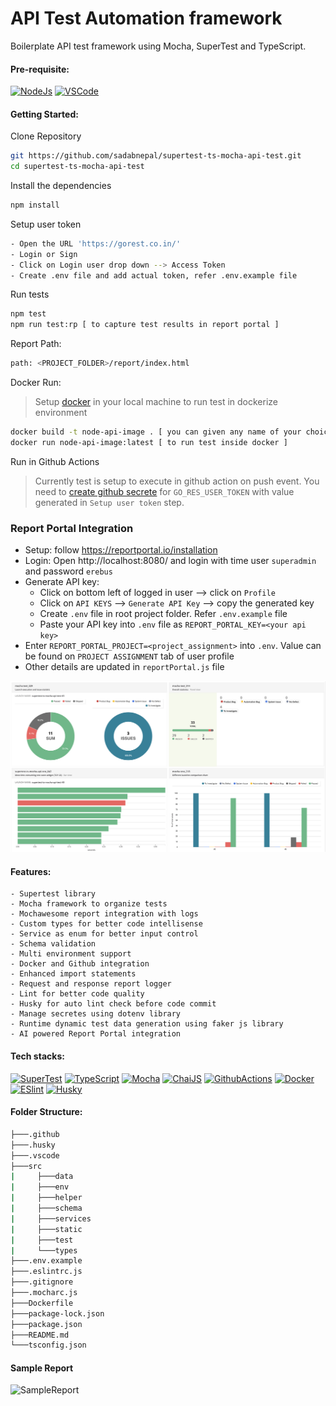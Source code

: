 # API Test Automation framework
Boilerplate API test framework using Mocha, SuperTest and TypeScript.

#### Pre-requisite:
[![NodeJs](https://img.shields.io/badge/-NodeJS-white?logo=node.js)](https://nodejs.org/en/download/)
[![VSCode](https://img.shields.io/badge/-Visual%20Studio%20Code-%233178C6?logo=visual-studio-code)](https://code.visualstudio.com/download)

#### Getting Started:
Clone Repository

```bash
git https://github.com/sadabnepal/supertest-ts-mocha-api-test.git
cd supertest-ts-mocha-api-test
```

Install the dependencies
```bash
npm install
```

Setup user token
```bash
- Open the URL 'https://gorest.co.in/'
- Login or Sign
- Click on Login user drop down --> Access Token
- Create .env file and add actual token, refer .env.example file
```

Run tests
```bash
npm test
npm run test:rp [ to capture test results in report portal ]
```

Report Path:
```bash
path: <PROJECT_FOLDER>/report/index.html
```

Docker Run:
> Setup [docker](https://docs.docker.com/get-docker/) in your local machine to run test in dockerize environment
```bash
docker build -t node-api-image . [ you can given any name of your choice ]
docker run node-api-image:latest [ to run test inside docker ]
```

Run in Github Actions
> Currently test is setup to execute in github action on push event. You need to [create github secrete]((https://docs.github.com/en/actions/security-guides/using-secrets-in-github-actions#creating-secrets-for-a-repository)) for `GO_RES_USER_TOKEN` with value generated in `Setup user token` step.

### Report Portal Integration
- Setup: follow https://reportportal.io/installation
- Login: Open http://localhost:8080/ and login with time user `superadmin` and password `erebus`
- Generate API key:
    - Click on bottom left of logged in user --> click on `Profile`
    - Click on `API KEYS` --> `Generate API Key` --> copy the generated key
    - Create `.env` file in root project folder. Refer `.env.example` file
    - Paste your API key into `.env` file as `REPORT_PORTAL_KEY=<your api key>`
- Enter `REPORT_PORTAL_PROJECT=<project_assignment>` into `.env`. Value can be found on `PROJECT ASSIGNMENT` tab of user profile
- Other details are updated in `reportPortal.js` file

![docker_run](./images/reportPortal.png)

#### Features:
    - Supertest library
    - Mocha framework to organize tests
    - Mochawesome report integration with logs
    - Custom types for better code intellisense
    - Service as enum for better input control
    - Schema validation
    - Multi environment support 
    - Docker and Github integration
    - Enhanced import statements
    - Request and response report logger
    - Lint for better code quality
    - Husky for auto lint check before code commit
    - Manage secretes using dotenv library
    - Runtime dynamic test data generation using faker js library
    - AI powered Report Portal integration

#### Tech stacks:
[![SuperTest](https://img.shields.io/badge/-SuperTest-07BA82?logoColor=white)](https://github.com/visionmedia/supertest)
[![TypeScript](https://img.shields.io/badge/-TypeScript-%233178C6?logo=Typescript&logoColor=black)](https://www.typescriptlang.org/)
[![Mocha](https://img.shields.io/badge/-Mocha-%238D6748?logo=Mocha&logoColor=white)](https://mochajs.org/)
[![ChaiJS](https://img.shields.io/badge/-ChaiJS-FEDABD?logo=Chai&logoColor=black)](https://www.chaijs.com/)
[![GithubActions](https://img.shields.io/badge/github%20actions-%232671E5?logo=githubactions&logoColor=white)](https://github.com/features/actions)
[![Docker](https://img.shields.io/badge/-Docker-0db7ed?logo=docker&logoColor=white)](https://www.docker.com/)
[![ESlint](https://img.shields.io/badge/ESLint-4B3263?logo=eslint&logoColor=white)]([https://www.docker.com/](https://typescript-eslint.io/))
[![Husky](https://img.shields.io/badge/Husky-dbc1ac?logo=gitlab&logoColor=black)]([https://www.docker.com/](https://typicode.github.io/husky/))

#### Folder Structure:
```bash
├───.github
├───.husky
├───.vscode
├───src
|     ├───data
|     ├───env
|     ├───helper
|     ├───schema
|     ├───services
|     ├───static
|     ├───test
|     └───types
├───.env.example
├───.eslintrc.js
├───.gitignore
├───.mocharc.js
├───Dockerfile
├───package-lock.json
├───package.json
├───README.md
└───tsconfig.json
```

#### Sample Report
![SampleReport](https://user-images.githubusercontent.com/65847528/167574833-05db8fe3-e2b0-4d97-9cac-16f6f1c6c0c2.png)
